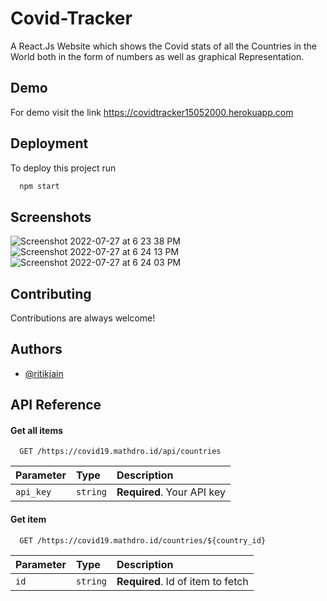 
# Covid-Tracker

A React.Js Website which shows the Covid stats of all the Countries in the World both in the form of numbers as well as graphical Representation.


## Demo

For demo visit the link
https://covidtracker15052000.herokuapp.com


## Deployment

To deploy this project run

```bash
  npm start
```


## Screenshots


![Screenshot 2022-07-27 at 6 23 38 PM](https://user-images.githubusercontent.com/64361223/181254800-8d6cb1c8-0f10-4893-890f-246de154ad18.png)
![Screenshot 2022-07-27 at 6 24 13 PM](https://user-images.githubusercontent.com/64361223/181254820-78297ead-876f-4bab-af4c-978096012e48.png)
![Screenshot 2022-07-27 at 6 24 03 PM](https://user-images.githubusercontent.com/64361223/181254839-da60bf62-21af-4ca5-99af-d8fe033fdc42.png)


## Contributing

Contributions are always welcome!



## Authors

- [@ritikjain](https://github.com/ritikjain77)


## API Reference

#### Get all items

```http
  GET /https://covid19.mathdro.id/api/countries
```

| Parameter | Type     | Description                |
| :-------- | :------- | :------------------------- |
| `api_key` | `string` | **Required**. Your API key |

#### Get item

```http
  GET /https://covid19.mathdro.id/countries/${country_id}
```

| Parameter | Type     | Description                       |
| :-------- | :------- | :-------------------------------- |
| `id`      | `string` | **Required**. Id of item to fetch |



